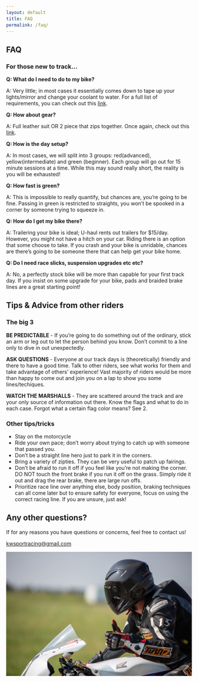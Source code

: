 ```yaml
---
layout: default
title: FAQ
permalink: /faq/
---
```


## FAQ

### For those new to track...

**Q: What do I need to do to my bike?**

A: Very little; in most cases it essentially comes down to tape up your lights/mirror and change your coolant to water. For a full list of requirements, you can check out this [link](https://kwsportracing.ca/rules/). 

**Q: How about gear?**

A: Full leather suit OR 2 piece that zips together. Once again, check out this [link](https://kwsportracing.ca/rules/).

**Q: How is the day setup?**

A: In most cases, we will split into 3 groups: red(advanced), yellow(intermediate) and green (beginner). Each group will go out for 15 minute sessions at a time. While this may sound really short, the reality is you will be exhausted!

**Q: How fast is green?**

A: This is impossible to really quantify, but chances are, you’re going to be fine. Passing in green is restricted to straights, you won’t be spooked in a corner by someone trying to squeeze in.

**Q: How do I get my bike there?**

A: Trailering your bike is ideal; U-haul rents out trailers for $15/day. However, you might not have a hitch on your car. Riding there is an option that some choose to take. If you crash and your bike is unridable, chances are there’s going to be someone there that can help get your bike home. 

**Q: Do I need race slicks, suspension upgrades etc etc?**

A: No, a perfectly stock bike will be more than capable for your first track day. If you insist on some upgrade for your bike, pads and braided brake lines are a great starting point!

## Tips & Advice from other riders

### The big 3
**BE PREDICTABLE** - If you’re going to do something out of the ordinary, stick an arm or leg out to let the person behind you know. Don’t commit to a line only to dive in out unexpectedly.

**ASK QUESTIONS** - Everyone at our track days is (theoretically) friendly and there to have a good time. Talk to other riders, see what works for them and take advantage of others’ experience! Vast majority of riders would be more than happy to come out and join you on a lap to show you some lines/techiques.

**WATCH THE MARSHALLS** - They are scattered around the track and are your only source of information out there. Know the flags and what to do in each case. Forgot what a certain flag color means? See 2.

### Other tips/tricks
- Stay on the motorcycle
- Ride your own pace; don’t worry about trying to catch up with someone that passed you.
- Don’t be a straight line hero just to park it in the corners.
- Bring a variety of zipties. They can be very useful to patch up fairings.
- Don’t be afraid to run it off if you feel like you’re not making the corner. DO NOT touch the front brake if you run it off on the grass. Simply ride it out and drag the rear brake, there are large run offs.
- Prioritize race line over anything else, body position, braking techniques can all come later but to ensure safety for everyone, focus on using the correct racing line. If you are unsure, just ask!

## Any other questions?

If for any reasons you have questions or concerns, feel free to contact us!

kwsportracing@gmail.com

![faq](/img/faq.jpg)
